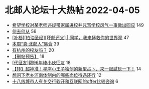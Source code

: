 # 北邮人论坛十大热帖 2022-04-05

- [希望学校对某老师违规带家属进校并咒骂学校风气一事做出回应](https://bbs.byr.cn/article/Talking/6336431) 149
- [何去何从](https://bbs.byr.cn/article/Feeling/3186857) 56
- [[补档][柏油圣经][坏邮还父] | 同学，我来拯救你的世界观](https://bbs.byr.cn/article/Joke/730263) 47
- [本周“真·北邮人”集合](https://bbs.byr.cn/article/Picture/3315438) 39
- [有杭州的校友吗？](https://bbs.byr.cn/article/WorkLife/1183688) 20
- [【删帖预告】](https://bbs.byr.cn/article/Food/518586) 18
- [[代征友]帮96年棒小伙征友](https://bbs.byr.cn/article/Friends/2020059) 18
- [【转】超神准！星座小王子独创的新型占卜、來一起試玩一下！](https://bbs.byr.cn/article/Constellations/326533) 14
- [想问下老乡河南体制内的哪些岗位待遇还行](https://bbs.byr.cn/article/Henan/390161) 12
- [十八线城市人有关交行软开和互联网的offer比较咨询](https://bbs.byr.cn/article/Job/2160751) 6


